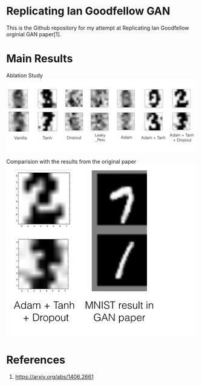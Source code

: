 # Replicating Ian Goodfellow GAN
This is the Github repository for my attempt at Replicating Ian Goodfellow orginial GAN paper[1]. 

# Main Results
Ablation Study
![alt text](https://github.com/Neoanarika/Replicating-Ian-Goodfellow-GAN-/blob/master/fig/fig1_.png)

Comparision with the results from the original paper
![alt text](https://github.com/Neoanarika/Replicating-Ian-Goodfellow-GAN-/blob/master/fig/fig2.png)

# References
1. https://arxiv.org/abs/1406.2661
